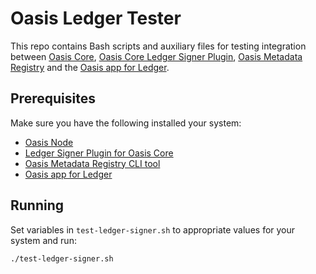 # Oasis Ledger Tester

This repo contains Bash scripts and auxiliary files for testing integration
between [Oasis Core], [Oasis Core Ledger Signer Plugin], [Oasis Metadata
Registry] and the [Oasis app for Ledger].

[Oasis Core]: https://github.com/oasisprotocol/oasis-core
[Oasis Metadata Registry]: https://github.com/oasisprotocol/metadata-registry
[Oasis Core Ledger Signer Plugin]:
  https://github.com/oasisprotocol/oasis-core-ledger
[Oasis app for Ledger]: https://github.com/Zondax/ledger-oasis

## Prerequisites

Make sure you have the following installed your system:

- [Oasis Node]
- [Ledger Signer Plugin for Oasis Core]
- [Oasis Metadata Registry CLI tool]
- [Oasis app for Ledger][oasis-app-install]

[Oasis Node]: https://docs.oasis.dev/general/run-a-node/prerequisites/oasis-node
[Ledger Signer Plugin for Oasis Core]:
  https://docs.oasis.dev/oasis-core-ledger/usage/setup
[Oasis Metadata Registry CLI tool]:
  https://github.com/oasisprotocol/metadata-registry-tools/#building
[oasis-app-install]:
  https://docs.oasis.dev/oasis-core-ledger/usage/setup#installing-oasis-app-on-your-ledger-wallet

## Running

Set variables in `test-ledger-signer.sh` to appropriate values for your system
and run:

```bash
./test-ledger-signer.sh
```
